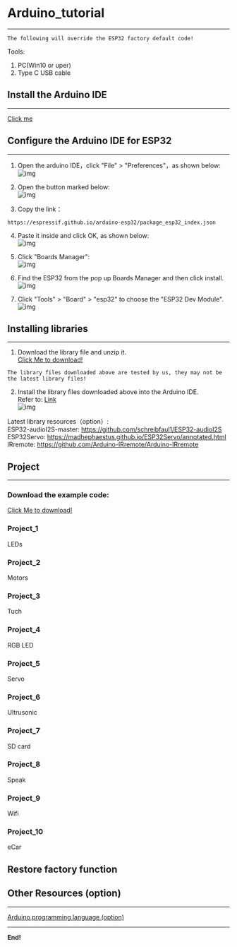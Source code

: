 # Arduino_tutorial   
------------------

```{note}
The following will override the ESP32 factory default code!     
```   

Tools:     
1. PC(Win10 or uper)     
2. Type C USB cable 
               
## Install the Arduino IDE                  
--------------------------     
[Click me](https://docs.mosiwi.com/en/latest/arduino/resources/arduino_ide/arduino_ide.html)     

## Configure the Arduino IDE for ESP32       
--------------------------------------               
1. Open the arduino IDE，click "File" > "Preferences"，as shown below:      
![img](../_static/arduino_tutorial/img/1img.jpg)    

2. Open the button marked below:   
![img](../_static/arduino_tutorial/img/2img.jpg)    

3. Copy the link：

```
https://espressif.github.io/arduino-esp32/package_esp32_index.json
```  
4. Paste it inside and click OK, as shown below:    
![img](../_static/arduino_tutorial/img/3img.jpg)   

5. Click "Boards Manager":   
![img](../_static/arduino_tutorial/img/4img.jpg)   

6. Find the ESP32 from the pop up Boards Manager and then click install.   
![img](../_static/arduino_tutorial/img/5img.jpg)   

7. Click "Tools" > "Board" > "esp32" to choose the "ESP32 Dev Module".      
![img](../_static/arduino_tutorial/img/6img.jpg)     

## Installing libraries                 
-----------------------                           
1. Download the library file and unzip it.   
[Click Me to download!](../_static/arduino_tutorial/libraries/ecar_arduino_libraries.rar)      

```{tip}
The library files downloaded above are tested by us, they may not be the latest library files!       
```   

2. Install the library files downloaded above into the Arduino IDE.             
Refer to: [Link](https://docs.mosiwi.com/en/latest/arduino/resources/arduino_libraries/arduino_libraries.html#installing-libraries)    
![img](../_static/arduino_tutorial/img/7img.jpg)       

Latest library resources（option）:      
ESP32-audioI2S-master: <https://github.com/schreibfaul1/ESP32-audioI2S>    
ESP32Servo: <https://madhephaestus.github.io/ESP32Servo/annotated.html>    
IRremote: <https://github.com/Arduino-IRremote/Arduino-IRremote>  

## Project     
----------     

### Download the example code:       
[Click Me to download!]()    

### Project_1     
LEDs  

### Project_2     
Motors  

### Project_3     
Tuch  

### Project_4     
RGB LED   

### Project_5     
Servo   

### Project_6     
Ultrusonic     

### Project_7     
SD card         

### Project_8     
Speak   

### Project_9     
Wifi   

### Project_10     
eCar    

## Restore factory function


## Other Resources (option)     
---------------------------
[Arduino programming language (option)](https://docs.mosiwi.com/en/latest/arduino/A1D0000_uno_r3/A1D0000_uno_r3.html#arduino-programming-language)     
     

--------
**End!**    



